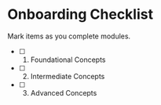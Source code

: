 # Onboarding Checklist

Mark items as you complete modules.

- [ ] 01. Foundational Concepts
- [ ] 02. Intermediate Concepts
- [ ] 03. Advanced Concepts
